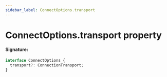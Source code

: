 ```yaml
---
sidebar_label: ConnectOptions.transport
---
```


# ConnectOptions.transport property

#### Signature:

```typescript
interface ConnectOptions {
  transport?: ConnectionTransport;
}
```
